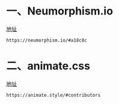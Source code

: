 # 一、Neumorphism.io
[地址](https://neumorphism.io/#a18c8c)
```
https://neumorphism.io/#a18c8c
```

# 二、animate.css
[地址](https://animate.style/#contributors)
```
https://animate.style/#contributors
```
